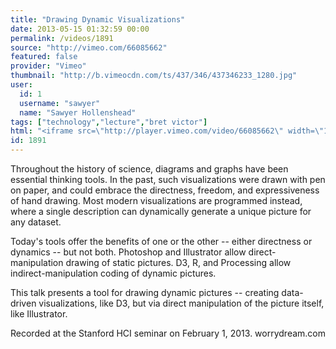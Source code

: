 ```yaml
---
title: "Drawing Dynamic Visualizations"
date: 2013-05-15 01:32:59 00:00
permalink: /videos/1891
source: "http://vimeo.com/66085662"
featured: false
provider: "Vimeo"
thumbnail: "http://b.vimeocdn.com/ts/437/346/437346233_1280.jpg"
user:
  id: 1
  username: "sawyer"
  name: "Sawyer Hollenshead"
tags: ["technology","lecture","bret victor"]
html: "<iframe src=\"http://player.vimeo.com/video/66085662\" width=\"1280\" height=\"720\" frameborder=\"0\" webkitAllowFullScreen mozallowfullscreen allowFullScreen></iframe>"
id: 1891
---
```


Throughout the history of science, diagrams and graphs have been essential thinking tools. In the past, such visualizations were drawn with pen on paper, and could embrace the directness, freedom, and expressiveness of hand drawing. Most modern visualizations are programmed instead, where a single description can dynamically generate a unique picture for any dataset.

Today's tools offer the benefits of one or the other -- either directness or dynamics -- but not both. Photoshop and Illustrator allow direct-manipulation drawing of static pictures. D3, R, and Processing allow indirect-manipulation coding of dynamic pictures.

This talk presents a tool for drawing dynamic pictures -- creating data-driven visualizations, like D3, but via direct manipulation of the picture itself, like Illustrator.

Recorded at the Stanford HCI seminar on February 1, 2013.
worrydream.com